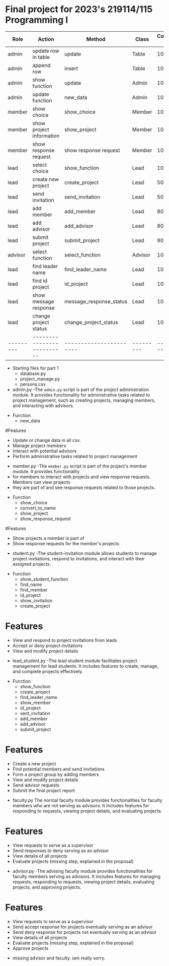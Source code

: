 # Final project for 2023's 219114/115 Programming I
| Role      | Action                     | Method                  | Class     | Completion %   |
|-----------|----------------------------|-------------------------|-----------|----------------|
| admin     | update row in table        | update                  | Table     | 100%           |
| admin     | append row                 | insert                  | Table     | 100%           |
| admin     | show function              | update                  | Admin     | 100%           |
| admin     | update function            | new_data                | Admin     | 100%           |
| member    | show choice                | show_choice             | Member    | 100%           |
| member    | show project information   | show_project            | Member    | 100%           |
| member    | show response request      | show response request   | Member    | 100%           |
| lead      | select choice              | show_function           | Lead      | 100%           |
| lead      | create new project         | create_project          | Lead      | 50%            |
| lead      | send invitation            | send_invitation         | Lead      | 50%            |
| lead      | add member                 | add_member              | Lead      | 80%            |
| lead      | add advisor                | add_advisor             | Lead      | 80%            |
| lead      | submit project             | submit_project          | Lead      | 90%            |
| advisor   | select function            | select_function         | Advisor   | 10%            |
| lead      | find leader name           | find_leader_name        | Lead      | 100%           |
| lead      | find id project            | id_project              | Lead      | 100%           |
| lead      | show message response      | message_response_status | Lead      | 100%           |
| lead      | change project status      | change_project_status   | Lead      | 100%           |
| --------- | -------------------------- | ----------------------- | --------- | -------------- |


* Starting files for part 1
  - database.py
  - project_manage.py
  - persons.csv
* admin.py
-The `admin.py` script is part of the project administration module. It provides 
functionality for administrative tasks related to project management, such as creating projects, 
managing members, and interacting with advisors.

- Function
  - new_data

#Features
- Update or change data in all csv.
- Manage project members
- Interact with potential advisors
- Perform administrative tasks related to project management

* member.py
-The `member.py` script is part of the project's member module. It provides functionality 
* for members to interact with projects and view response requests. Members can view projects
* they are part of and see response requests related to those projects.

- Function
  - show_choice
  - convert_to_name
  - show_project
  - show_response_request

#Features
- Show projects a member is part of
- Show response requests for the member's projects

* student.py
-The student-invitation module allows students to manage project invitations, respond to invitations,
and interact with their assigned projects.

- Function
  - show_student_function
  - find_name
  - find_member
  - id_project
  - show_invitation
  - create_project


# Features
- View and respond to project invitations from leads
- Accept or deny project invitations
- View and modify project details

* lead_student.py
-The lead student module facilitates project management for lead students. It includes features to create, 
manage, and complete projects effectively.

- Function
  - show_function
  - create_project
  - find_leader_name
  - show_member
  - id_project
  - sent_invitation
  - add_member
  - add_advisor
  - submit_project


# Features
- Create a new project
- Find potential members and send invitations
- Form a project group by adding members
- View and modify project details
- Send advisor requests
- Submit the final project report

* faculty.py
The normal faculty module provides functionalities for faculty members who are 
not serving as advisors. It includes features for responding to requests, 
viewing project details, and evaluating projects.

# Features
- View requests to serve as a supervisor
- Send responses to deny serving as an advisor
- View details of all projects
- Evaluate projects (missing step, explained in the proposal)

* advisor.py
-The advising faculty module provides functionalities for faculty members serving as advisors.
It includes features for managing requests, responding to requests, viewing project details, evaluating projects, 
and approving projects.

# Features
- View requests to serve as a supervisor
- Send accept response for projects eventually serving as an advisor
- Send deny response for projects not eventually serving as an advisor
- View details of all projects
- Evaluate projects (missing step, explained in the proposal)
- Approve projects


* missing advisor and faculty. iam really sorry.








 

